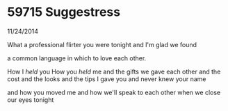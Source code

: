 59715 Suggestress
=================

11/24/2014

What a professional flirter you were tonight
and I'm glad we found

a common language in which
to love each other.

How I *held* you
How you *held* me
and the gifts we gave each other
and the cost
and the looks
and the tips I gave you
and never knew your name

and how you moved me
and how we'll speak to each other when we close our eyes tonight
